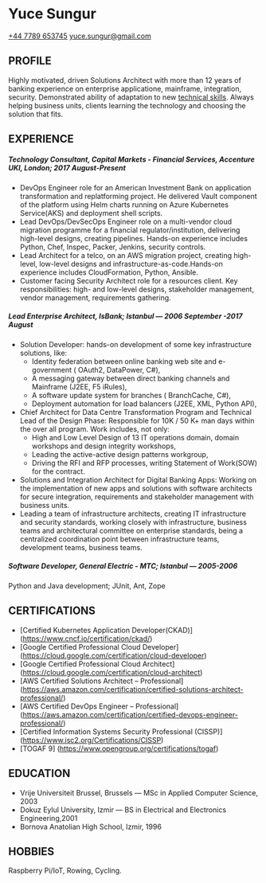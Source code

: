 Yuce Sungur
====
[+44 7789 653745](tel:+447789653745)
[yuce.sungur@gmail.com](mailto:yuce.sungur@gmail.com)

PROFILE
-----
Highly motivated, driven Solutions Architect with more than 12 years of banking experience on enterprise applicatione, mainframe, integration, security.
Demonstrated ability of adaptation to new [technical skills](#certifications). 
Always helping business units, clients learning the technology and choosing the solution that fits.

EXPERIENCE 
---
##### Technology Consultant, Capital Markets - Financial Services, Accenture UKI, London; 2017 August-Present
+ DevOps Engineer role for an American Investment Bank on application transformation and replatforming project. He delivered Vault component of the platform using Helm charts running on Azure Kubernetes Service(AKS) and deployment shell scripts.
+ Lead DevOps/DevSecOps Engineer role on a multi-vendor cloud migration programme for a financial regulator/institution, delivering high-level designs, creating pipelines. Hands-on experience includes Python, Chef, Inspec, Packer, Jenkins, security controls.
+ Lead Architect for a telco, on an AWS migration project, creating high-level, low-level designs and infrastructure-as-code.Hands-on experience includes CloudFormation, Python, Ansible.
+ Customer facing Security Architect role for a resources client. Key responsibilities: high- and low-level designs, stakeholder management, vendor management, requirements gathering.
##### Lead Enterprise Architect, IsBank; Istanbul — 2006 September -2017 August
+ Solution Developer: hands-on development of some key infrastructure solutions, like:
  + Identity federation between online banking web site and e-government ( OAuth2, DataPower, C#),
  + A messaging gateway between direct banking channels and Mainframe (J2EE, F5 iRules),
  + A software update system for branches ( BranchCache, C#),
  + Deployment automation for load balancers (J2EE, XML, Python API),
+ Chief Architect for Data Centre Transformation Program and Technical Lead of the Design Phase: Responsible for 10K / 50 K+ man days within the over all program. Work includes, not only:
  + High and Low Level Design of 13 IT operations domain, domain workshops and design integrity workshops,
  + Leading the active-active design patterns workgroup,
  + Driving the RFI and RFP processes, writing Statement of Work(SOW) for the contract.
+ Solutions and Integration Architect for Digital Banking Apps: Working on the implementation of new apps and solutions with software architects for secure integration, requirements and stakeholder management with business units.
+ Leading a team of infrastructure architects, creating IT infrastructure and security standards, working closely with infrastructure, business teams and architectural committee on enterprise standards, being a centralized coordination point between infrastructure teams, development teams, business teams.

##### Software Developer, General Electric - MTC; Istanbul — 2005-2006
Python and Java development; JUnit, Ant, Zope 

CERTIFICATIONS
---
* [Certified Kubernetes Application Developer(CKAD)] (https://www.cncf.io/certification/ckad/)
* [Google Certified Professional Cloud Developer] (https://cloud.google.com/certification/cloud-developer)
* [Google Certified Professional Cloud Architect] (https://cloud.google.com/certification/cloud-architect)
* [AWS Certified Solutions Architect – Professional] (https://aws.amazon.com/certification/certified-solutions-architect-professional/) 
* [AWS Certified DevOps Engineer – Professional] (https://aws.amazon.com/certification/certified-devops-engineer-professional/)
* [Certified Information Systems Security Professional (CISSP)] (https://www.isc2.org/Certifications/CISSP)
* [TOGAF 9] (https://www.opengroup.org/certifications/togaf)
 
 EDUCATION
---
- Vrije Universiteit Brussel, Brussels  — MSc in Applied Computer Science, 2003
- Dokuz Eylul University, Izmir — BS in Electrical and Electronics Engineering,2001
- Bornova Anatolian High School, Izmir, 1996
  
HOBBIES
---
Raspberry Pi/IoT, Rowing, Cycling.